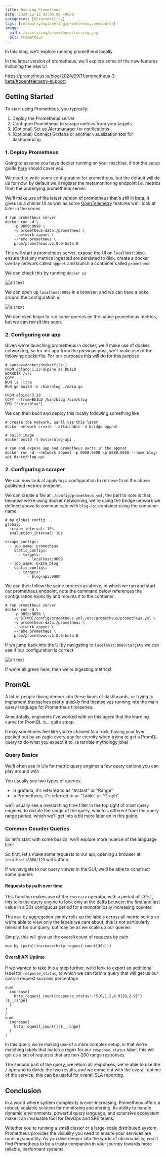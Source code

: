 ```yaml
---
title: Running Prometheus
date: 2024-12-12 03:00:00 +0000
categories: [Observability]
tags: [software,engineering,prometheus,opensource]
image:
  path: /assets/img/prometheus/running.png
  alt: Prometheus
---
```


In this blog, we'll explore running prometheus locally

In the latest version of prometheus, we'll explore some of the new features including the new UI

https://prometheus.io/blog/2024/09/11/prometheus-3-beta/#opentelemetry-support

## Getting Started

To start using Prometheus, you typically:

1. Deploy the Prometheus server
2. Configure Prometheus to scrape metrics from your targets
3. (Optional) Set up Alertmanager for notifications
4. (Optional) Connect Grafana or another visualization tool for dashboarding

### 1. Deploy Prometheus

Going to assume you have docker running on your machine, if not the setup guide [here](https://docs.docker.com/get-started/get-docker/) should cover you.

We need to write some configuration for prometheus, but the default will do us for now, by default we'll register the metamonitoring endpoint i.e. metrics from the underlying prometheus server.

We'll make use of the latest version of prometheus that's still in beta, it gives us a shinier UI as well as some [OpenTelemetry](https://prometheus.io/blog/2024/03/14/commitment-to-opentelemetry/) features we'll look at later in the series
```
# run prometheus server
docker run -d \
    -p 9090:9090 \
    -v prometheus-data:/prometheus \
    --network appnet \
    --name prometheus \
    prom/prometheus:v3.0.0-beta.0
```
This will start a prometheus server, expose the UI on `localhost:9090`, ensure that any metrics ingested are persisted to disk, create a docker overlay network called `appnet` and launch a container called `prometheus`


We can check this by running `docker ps`

![alt text](assets/img/prometheus/docker-ps.png)

We can open up `localhost:9090` in a browser, and we can have a poke around the configuration ui

![alt text](assets/img/prometheus/gui.png)

We can even begin to run some queries on the native prometheus metrics, but we can revisit this soon.

### 2. Configuring our app

Given we're launching prometheus in docker, we'll make use of docker networking, so for our app from the previous post, we'll make use of the following dockerfile. For our purposes this will do for this purpose

```
# syntax=docker/dockerfile:1
FROM golang:1.23-alpine as BUILD
WORKDIR /src
COPY . .
RUN ls -ltra
RUN go build -o /bin/blog ./main.go

FROM alpine:3.20
COPY --from=BUILD /bin/blog /bin/blog
CMD ["/bin/blog"]
```

We can then build and deploy this locally following something like

```
# create the network, we'll use this later
docker network create --attachable -d bridge appnet

# build image
docker build -t 0xste/blog-api .

# run and expose app and prometheus ports in the appnet
docker run -d --network appnet -p 9000:9000 -p 8080:8080 --name blog-api 0xste/blog-api
```

### 2. Configuring a scraper

We can now look at applying a configuration to retrieve from the above published metrics endpoint.

We can create a file at `./config/prometheus.yml`, the part to note is that because we're using docker networking, we're using the bridge network we defined above to communicate with `blog-api` container using the container name.

```
# my global config
global:
  scrape_interval: 10s
  evaluation_interval: 10s

scrape_configs:
  - job_name: prometheus
    static_configs:
      - targets:
          - localhost:9090
  - job_name: 0xste_blog
    static_configs:
      - targets:
          - blog-api:9000
```

We can then follow the same process as above, in which we run and start our prometheus endpoint, note the command below references the configuration explicitly and mounts it to the container.

```
# run prometheus server
docker run -d \
    -p 9090:9090 \
    -v ${PWD}/config/prometheus.yml:/etc/prometheus/prometheus.yml \
    -v prometheus-data:/prometheus \
    --network appnet \
    --name prometheus \
    prom/prometheus:v3.0.0-beta.0
```

If we jump back into the UI by navigating to `localhost:9090/targets` we can see if our configuration is correct

![alt text](assets/img/prometheus/targets.png)

If we're all green here, then we're ingesting metrics!


## PromQL

A lot of people diving deeper into these kinds of dashboards, or trying to implement themselves pretty quickly find themselves running into the main query language for Prometheus timeseries.

Anecdotally, engineers i've worked with on this agree that the learning curve for PromQL is... quite steep.

It may sometimes feel like you're chained to a rock, having your liver pecked out by an eagle every day for eternity when trying to get a PromQL query to do what you expect it to. (a terrible mythology joke)

### Query Basics

We'll often see in UIs for metric query engines a few query options you can play around with

You usually see two types of queries: 
- In grafana, it's referred to as "Instant" or "Range"
- In Prometheus, it's referred to as "Table" or "Graph"

we'll usually see a overarching time filter in the top right of most query engines, to dictate the range of the query, which is different from the query range period, which we'll get into a bit more later on in this guide.

### Common Counter Queries

So let's start with some basics, we'll explore more nuance of the language later

So first, let's make some requests to our api, opening a browser at `localhost:8080/123` will suffice.

If we navigate to our query viewer in the GUI, we'll be able to construct some queries

#### Requests by path over time

This function makes use of the `increase` operator, with a period of `[30s]`, this tells the query engine to look only at the delta between the first and last value in a 30s contiguous period for a monotonically increasing counter.

The `max by` aggregation simply rolls up the labels across all metric series so we're able to view only the labels we care about, this is not particularly relevant for our query, but may be as we scale up our queries

Simply, this will give us the overall count of requests by path

```
max by (path)(increase(http_request_count[30s]))
```

#### Overall API Uptime

If we wanted to take this a step further, we'd look to export an additional label for `response_status`, to which we can form a query that will get us our overall request success percentage

```
sum(
  increase(
    http_request_count{response_status!~"5[0,1,2,4-9][0,2-9]"}[$__range]
  )
)
/ 
sum(
  increase(
    http_request_count{}[$__range]
  )
)
```

In this query we're making use of a more complex setup, in that we're matching labels that match a regex for our `response_status` label, this will get us a set of requests that are non-200 range responses.

The second part of the query, we return all responses, we're able to use the `/` operand to divide the two results, and we come out with the overall uptime of the service, this can be useful for overall SLA reporting.



## Conclusion

In a world where system complexity is ever-increasing, Prometheus offers a robust, scalable solution for monitoring and alerting. Its ability to handle dynamic environments, powerful query language, and extensive ecosystem make it an invaluable tool for DevOps and SRE teams.

Whether you're running a small cluster or a large-scale distributed system, Prometheus provides the visibility you need to ensure your services are running smoothly. As you dive deeper into the world of observability, you'll find Prometheus to be a trusty companion in your journey towards more reliable, performant systems.

